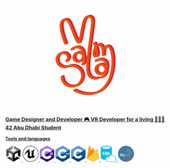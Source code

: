 <p align="center">
  <a href="https://salamsibai.github.io">
  <img src="images/MTrKXO.gif" alt="Example GIF">
</p>

### Game Designer and Developer 🎮 VR Developer for a living 👩🏻‍💻 42 Abu Dhabi Student 

**Tools and languages**



<img src = "/images/UNITY.png" width= "50" height= "50"> <img src = "/images/ue.png" width= "50" height= "50"> <img src = "/images/SEESHARP.png" width= "45" height= "50"> <img src = "/images/ISO_C++_Logo.svg.png" width= "45" height= "50"> <img src = "/images/C_Logo.png" width= "45" height= "50"> <img src = "/images/firebase.png" width= "40" height= "50"> <img src = "/images/sql.png" width= "50" height= "50"> <img src = "/images/mysql.png" width= "50" height= "50">



<!--
**SalamSibai/SalamSibai** is a ✨ _special_ ✨ repository because its `README.md` (this file) appears on your GitHub profile.

Here are some ideas to get you started:

- 🔭 I’m currently working on ...
- 🌱 I’m currently learning ...
- 👯 I’m looking to collaborate on ...
- 🤔 I’m looking for help with ...
- 💬 Ask me about ...
- 📫 How to reach me: ...
- 😄 Pronouns: ...
- ⚡ Fun fact: ...
-->

